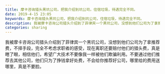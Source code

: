 ```yaml
---
title: 摩卡咨询猎头黑坑公司，把我介绍到坑公司，住宿垃圾，待遇完全不同。
date: 2019-4-15 23:05
keywords: 摩卡咨询猎头黑坑公司，把我介绍到坑公司，住宿垃圾，待遇完全不同。
description: 我被摩卡咨询公司猎头介绍到了菲律宾一个黑坑公司，没想到他们公司为了拿推荐费，不择手段，完全不考虑求职者的感受，现在离职还要赔付他们的猎头费，真是瞎了眼，相信他们，希望广大技术不要像我一样被他们欺骗利用。不要通过他们推荐去其他公司，他们只为了
categories: sharing
---
```

<td class="t_f" id="postmessage_3510362">

我被摩卡咨询公司猎头介绍到了菲律宾一个黑坑公司，没想到他们公司为了拿推荐费，不择手段，完全不考虑求职者的感受，现在离职还要赔付他们的猎头费，真是瞎了眼，相信他们，希望广大技术不要像我一样被他们欺骗利用。不要通过他们推荐去其他公司，他们只为了挣钱拿好处费，不会给你推荐好公司，哪里给的费用送哪里，真是不要脸。<br/>
</td>
